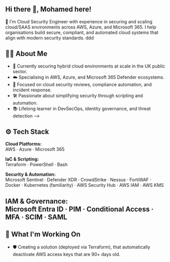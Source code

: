 ## Hi there 👋, Mohamed here!
🚀 I'm Cloud Security Engineer with experience in securing and scaling cloud/SAAS environments across AWS, Azure, and Microsoft 365. I help organisations build secure, compliant, and automated cloud systems that align with modern security standards. ddd

## 👨‍💻 About Me
- 💼 Currently securing hybrid cloud environments at scale in the UK public sector. 
- ☁️ Specialising in AWS, Azure, and Microsoft 365 Defender ecosystems.
- 🔐 Focused on cloud security reviews, compliance automation, and incident response. 
- 🛠️ Passionate about simplifying security through scripting and automation.
- 📚 Lifelong learner in DevSecOps, identity governance, and threat detection
-->

## ⚙️ Tech Stack
**Cloud Platforms:**  
AWS · Azure · Microsoft 365

**IaC & Scripting:**  
Terraform · PowerShell · Bash 

**Security & Automation:**  
Microsoft Sentinel · Defender XDR · CrowdStrike · Nessus · FortiWAF · Docker · Kubernetes (familiarity) · AWS Security Hub · AWS IAM · AWS KMS 

**IAM & Governance:**  
Microsoft Entra ID · PIM · Conditional Access · MFA · SCIM · SAML
---
## 📌 What I'm Working On
- 🛡️ Creating a solution (deployed via Terraform), that automatically deactivate AWS access keys that are 90+ days old.
